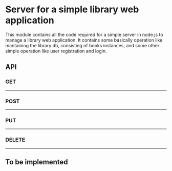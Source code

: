 # Server for a simple library web application
This module contains all the code required for a simple server in node.js to manage a library web application. It contains some basically operation like mantaining the library db, consisting of books instances, and some other simple operation like user registration and login.

## API

### GET
---
### POST
---
### PUT
---
### DELETE
---

## To be implemented


